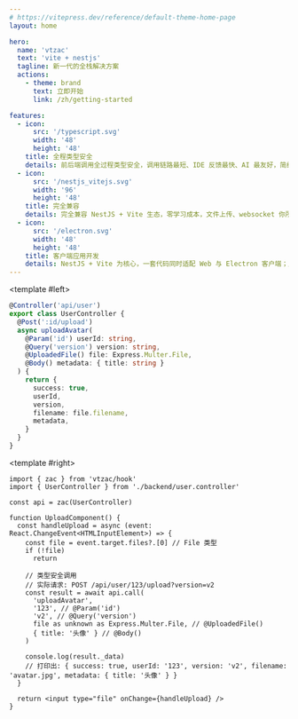 ```yaml
---
# https://vitepress.dev/reference/default-theme-home-page
layout: home

hero:
  name: 'vtzac'
  text: 'vite + nestjs'
  tagline: 新一代的全栈解决方案
  actions:
    - theme: brand
      text: 立即开始
      link: /zh/getting-started

features:
  - icon:
      src: '/typescript.svg'
      width: '48'
      height: '48'
    title: 全程类型安全
    details: 前后端调用全过程类型安全，调用链路最短、IDE 反馈最快、AI 最友好，简约的 TypeScript 全栈方案，编译时发现错误，全新一代的全栈开发体验
  - icon:
      src: '/nestjs_vitejs.svg'
      width: '96'
      height: '48'
    title: 完全兼容
    details: 完全兼容 NestJS + Vite 生态，零学习成本，文件上传、websocket 你所需要的一切都默认适配兼容
  - icon:
      src: '/electron.svg'
      width: '48'
      height: '48'
    title: 客户端应用开发
    details: NestJS + Vite 为核心，一套代码同时适配 Web 与 Electron 客户端；几乎零成本把 NestJS 运行在 Electron 中，无需额外适配，效率至少提升 100%
---
```


<ExampleCard desc="NestJS 后端与前端调用示例，端到端类型安全。" twoCol>
  <template #title>
    <span>端到端示例</span>
  </template>

<template #left>

```typescript
@Controller('api/user')
export class UserController {
  @Post(':id/upload')
  async uploadAvatar(
    @Param('id') userId: string,
    @Query('version') version: string,
    @UploadedFile() file: Express.Multer.File,
    @Body() metadata: { title: string }
  ) {
    return {
      success: true,
      userId,
      version,
      filename: file.filename,
      metadata,
    }
  }
}
```

  </template>

<template #right>

```tsx
import { zac } from 'vtzac/hook'
import { UserController } from './backend/user.controller'

const api = zac(UserController)

function UploadComponent() {
  const handleUpload = async (event: React.ChangeEvent<HTMLInputElement>) => {
    const file = event.target.files?.[0] // File 类型
    if (!file)
      return

    // 类型安全调用
    // 实际请求: POST /api/user/123/upload?version=v2
    const result = await api.call(
      'uploadAvatar',
      '123', // @Param('id')
      'v2', // @Query('version')
      file as unknown as Express.Multer.File, // @UploadedFile()
      { title: '头像' } // @Body()
    )

    console.log(result._data)
    // 打印出: { success: true, userId: '123', version: 'v2', filename: 'avatar.jpg', metadata: { title: '头像' } }
  }

  return <input type="file" onChange={handleUpload} />
}
```

  </template>
</ExampleCard>
